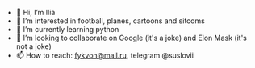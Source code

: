 - 👋 Hi, I’m Ilia
- 👀 I’m interested in football, planes, cartoons and sitcoms
- 🌱 I’m currently learning python
- 💞️ I’m looking to collaborate on Google (it's a joke) and Elon Mask (it's not a joke)
- 📫 How to reach: fykvon@mail.ru, telegram @suslovii

<!---
fykvon/fykvon is a ✨ special ✨ repository because its `README.md` (this file) appears on your GitHub profile.
You can click the Preview link to take a look at your changes.
--->

